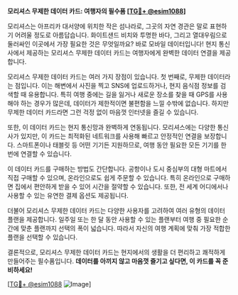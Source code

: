 **모리셔스 무제한 데이터 카드: 여행자의 필수품 [[TG💪+ @esim1088](https://t.me/s/esim1088)]**

모리셔스는 아프리카 대서양에 위치한 작은 섬나라로, 그곳의 자연 경관은 말로 표현하기 어려울 정도로 아름답습니다. 화이트샌드 비치와 투명한 바다, 그리고 열대우림으로 둘러싸인 이곳에서 가장 필요한 것은 무엇일까요? 바로 모바일 데이터입니다! 현지 통신사에서 제공하는 모리셔스 무제한 데이터 카드는 여행자에게 완벽한 데이터 연결을 제공합니다.

모리셔스 무제한 데이터 카드는 여러 가지 장점이 있습니다. 첫 번째로, 무제한 데이터라는 점입니다. 이는 해변에서 사진을 찍고 SNS에 업로드하거나, 현지 음식점 정보를 검색할 때 유용합니다. 특히 여행 중에는 길을 잃거나 새로운 장소를 찾을 때 GPS를 사용해야 하는 경우가 많은데, 데이터가 제한적이면 불편함을 느낄 수밖에 없습니다. 하지만 무제한 데이터 카드라면 그런 걱정 없이 마음껏 인터넷을 즐길 수 있습니다.

또한, 이 데이터 카드는 현지 통신망과 완벽하게 연동됩니다. 모리셔스에는 다양한 통신사가 있지만, 이 카드는 최적화된 네트워크를 사용해 빠르고 안정적인 연결을 보장합니다. 스마트폰이나 태블릿 등 어떤 기기든 지원하므로, 여행 동안 필요한 모든 기기를 한 번에 연결할 수 있습니다.

이 데이터 카드를 구매하는 방법도 간단합니다. 공항이나 도시 중심부의 대형 마트에서 직접 구매할 수 있으며, 온라인으로도 쉽게 주문할 수 있습니다. 특히 온라인으로 구매하면 집에서 편안하게 받을 수 있어 시간을 절약할 수 있습니다. 또한, 전 세계 어디에서나 사용할 수 있는 유연한 결제 옵션도 제공됩니다.

더불어 모리셔스 무제한 데이터 카드는 다양한 사용자를 고려하여 여러 유형의 데이터 플랜을 제공합니다. 일주일 또는 한 달 동안 사용할 수 있는 플랜부터 여행 중 필요한 순간에 맞춘 플랜까지 선택의 폭이 넓습니다. 따라서 자신의 여행 계획에 맞춰 가장 적합한 플랜을 선택할 수 있습니다.

결론적으로, 모리셔스 무제한 데이터 카드는 현지에서의 생활을 더 편리하고 쾌적하게 만들어주는 필수품입니다. **데이터를 아끼지 않고 마음껏 즐기고 싶다면, 이 카드를 꼭 준비하세요!** 

[[TG💪+ @esim1088](https://t.me/s/esim1088) ![Image](https://i.postimg.cc/Y0z9fWf4/image.png)]